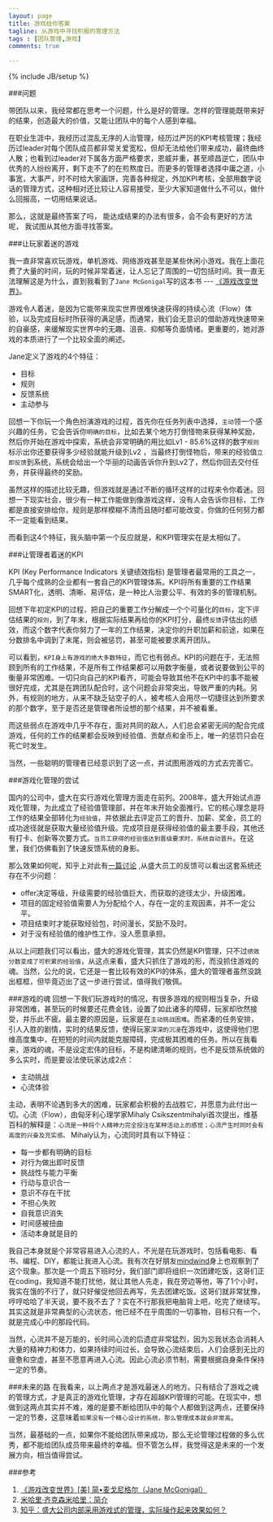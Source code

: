 ```yaml
---
layout: page
title: 游戏给你答案
tagline: 从游戏中寻找积极的管理方法
tags : [团队管理,游戏]
comments: true

---
```

{% include JB/setup %}

###问题

带团队以来，我经常都在思考一个问题，什么是好的管理。怎样的管理能既带来好的结果，创造最大的价值，又能让团队中的每个人感到幸福。

在职业生涯中，我经历过混乱无序的人治管理，经历过严厉的KPI考核管理；我经历过leader对每个团队成员都非常关爱宽松，但却无法给他们带来成功，最终曲终人散；也看到过leader对下属各方面严格要求，恩威并重，甚至顺昌逆亡，团队中优秀的人纷纷离开，剩下走不了的在煎熬度日。而更多的管理者选择中庸之道，小事宽，大事严，时不时给大家画饼，完善各种规定，外加KPI考核，全部用数字说话的管理方式，这种相对还比较让人容易接受，至少大家知道做什么不可以，做什么回报高，一切用结果说话。

那么，这就是最终答案了吗， 能达成结果的办法有很多，会不会有更好的方法呢， 我试图从其他方面寻找答案。

###让玩家着迷的游戏

我一直非常喜欢玩游戏，单机游戏、网络游戏甚至是某些休闲小游戏。我在上面花费了大量的时间，玩的时候非常着迷，让人忘记了周围的一切包括时间。我一直无法理解这是为什么，直到我看到了`Jane McGonigal`写的这本书 --- [《游戏改变世界》](http://book.douban.com/subject/10828002/)。

游戏令人着迷，是因为它能带来现实世界很难快速获得的持续心流（Flow）体验，以及完成目标时所获得的满足感，而通常，我们会无意识的借助游戏快速带来的自豪感，来缓解现实世界中的无趣、沮丧、抑郁等负面情绪。更重要的，她对游戏的本质进行了一个比较全面的阐述。

Jane定义了游戏的4个特征：

- 目标
- 规则
- 反馈系统
- 主动参与

回想一下你玩一个角色扮演游戏的过程，首先你在任务列表中选择，`主动`领一个感兴趣的任务，它会告诉你`明确的目标`，比如去某个地方打倒怪物来获得某种奖励，然后你开始在游戏中探索，系统会非常明确的用比如Lv1 - 85.6%这样的数字`规则`标示出你还要获得多少经验就能升级到Lv2 ，当最终打倒怪物后，带来的经验值`立即反馈`到系统，系统会给出一个华丽的动画告诉你升到Lv2了，然后你回去交付任务，并获得最终的奖励。

虽然这样的描述比较无趣，但游戏就是通过不断的循环这样的过程来令你着迷。回想一下现实社会，很少有一种工作能做到像游戏这样，没有人会告诉你目标，工作都是直接安排给你，规则是那样模糊不清而且随时都可能改变，你做的任何努力都不一定能看到结果。

而看到这4个特征，我头脑中第一个反应就是，和KPI管理实在是太相似了。

###让管理者着迷的KPI

KPI (Key Performance Indicators 关键绩效指标) 是管理者最常用的工具之一，几乎每个成熟的企业都有一套自己的KPI管理体系。KPI将所有重要的工作结果SMART化，透明、清晰、易评估，是一种比人治要公平、有效的多的管理机制。

回想下年初定KPI的过程，把自己的重要工作分解成一个个可量化的`目标`，定下评估结果的`规则`，到了年末，根据实际结果再给你的KPI打分，最终`反馈`评估出的绩效，而这个数字代表你努力了一年的工作结果，决定你的升职加薪和前途，如果在分数排名中调到了末尾，则会被惩罚，甚至可能被要求离开团队。

可以看到，`KPI身上有游戏的绝大多数特征`，而它也有弱点。KPI的问题在于，无法照顾到所有的工作结果，不是所有工作结果都可以用数字衡量，或者说要做到公平的衡量非常困难。一切只向自己的KPI看齐，可能会导致其他不在KPI中的事不能被很好完成，尤其是在跨团队配合时，这个问题会非常突出，导致严重的内耗。另外，有规则的地方，从来不缺乏钻空子的人，被考核人会用尽一切捷径达到所要求的那个数字，至于是否还是管理者所设想的那个结果，并不被看重。

而这些弱点在游戏中几乎不存在，面对共同的敌人，人们总会紧密无间的配合完成游戏，任何的工作的结果都会反映到经验值、贡献点和金币上，唯一的惩罚只会在死亡时发生。

当然，一些聪明的管理者已经意识到了这一点，并试图用游戏的方式去完善它。

###游戏化管理的尝试

国内的公司中，盛大在实行游戏化管理方面走在前列。2008年，盛大开始试点游戏化管理，为此成立了经验值管理部，并在年末开始全面推行。它的核心理念是将工作的结果全部转化为`经验值`，并依据此去评定员工的晋升、加薪、奖金，员工的成功途径就是获取大量经验值升级。完成项目是获得经验值的最主要手段，其他还有打卡、创新等次要方式。`当员工获得的经验值达到晋级要求时，系统自动晋升`。在这里，我们仿佛看到了快速反馈系统的身影。

那么效果如何呢，知乎上对此有[一篇讨论](http://www.zhihu.com/question/20009459) ,从盛大员工的反馈可以看出这套系统还存在不少问题：

- offer决定等级，升级需要的经验值巨大，而获取的途径太少，升级困难。
- 项目的固定经验值需要人为分配给个人，存在一定的主观因素，并不一定公平。
- 项目结束时才能获取经验包，时间漫长，奖励不及时。
- 对于没有经验值的维护性工作，没人愿意承担。

从以上问题我们可以看出，盛大的游戏化管理，其实仍然是KPI管理，只不过`绩效分数变成了可积累的经验值`，从这点来看，盛大只抓住了游戏的形，而没抓住游戏的魂。当然，公允的说，它还是一套比较有效的KPI的体系，盛大的管理者虽然没跳出框框，但毕竟迈出了这一步进行尝试，值得我们敬佩。

###游戏的魂
回想一下我们玩游戏时的情况，有很多游戏的规则相当复杂，升级非常困难，甚至玩的时候要还花费金钱，设置了如此诸多的障碍，玩家却欣然接受，并乐此不疲。最主要的原因是，玩家是在`主动挑战困难`。而紧凑的任务安排，引人入胜的剧情，实时的结果反馈，使得玩家`深深的沉浸`在游戏中，这使得他们思维高度集中，在短短的时间内就能克服障碍，完成极其困难的任务。所以在我看来，游戏的魂，不是设定宏伟的目标，不是构建清晰的规则，也不是反馈系统做的多么实时，而是要设法使玩家达成2点：

- 主动挑战
- 心流体验

主动，表明不论遇到多大的困难，玩家都会积极的去战胜它，并愿意为此付出一切。心流（Flow），由匈牙利心理学家Mihaly Csikszentmihalyi首次提出，维基百科的解释是：`心流是一种将个人精神力完全投注在某种活动上的感觉；心流产生时同时会有高度的兴奋及充实感。` Mihaly认为，心流同时具有以下特征：

- 每一步都有明确的目标
- 对行为做出即时反馈
- 挑战性与能力平衡
- 行动与意识合一
- 意识不存在干扰
- 不担心失败
- 自我意识消失
- 时间感被扭曲
- 活动本身就是目的

我自己本身就是个非常容易进入心流的人，不光是在玩游戏时，包括看电影、看书、编程、DIY，都能让我进入心流。我有次在好朋友[mindwind](http://mindwind.me/)身上也观察到了这个现象。那次是一个周五下班时分，我们部门即将组织一次团建吃饭，这哥们正在coding，我知道不能打扰他，就让其他人先走，我在旁边等他，等了1个小时，我实在饿的不行了，就只好催促他回去再写，先去团建吃饭。这哥们就非常犹豫，哼哼哈哈了半天说，要不我不去了？实在不行那我把电脑背上吧，吃完了继续写。其实这就是非常典型的心流状态，他已经不在乎周围的一切事物，目标只有一个，就是完成心中的那段代码。

当然，心流并不是万能的，长时间心流的后遗症非常猛烈，因为忘我状态会消耗人大量的精神力和体力，如果持续时间过长，会导致心流结束后，人们会感到无比的疲惫和空虚，甚至不愿意再进入心流。因此心流必须节制，需要根据自身条件保持一定的节奏。

###未来的路
在我看来，以上两点才是游戏最迷人的地方。只有结合了游戏之魂的管理方式，才是真正的游戏化管理，才存在超越KPI管理的可能。在现实中，想做到这两点其实并不难，难的是要不断给团队中的每个人都做到这两点，还要保持一定的节奏，这意味着`如果没有一个精心设计的系统，那么管理成本就会非常高`。 

当然，最基础的一点，如果你不能给团队带来成功，那么无论管理过程做的多么优秀，都不能给团队成员带来最终的幸福。但不管怎么样，我觉得这是未来的一个发展方向，相当值得尝试。

###参考
1. [《游戏改变世界》[美] 简•麦戈尼格尔（Jane McGonigal） ](http://book.douban.com/subject/10828002/)
2. [米哈里·齐克森米哈里：简介](http://www.ch.pursuit-of-happiness.org/history-of-happiness/mihaly-csikszentmihalyi-introduction/)
3. [知乎：盛大公司内部采用游戏式的管理，实际操作起来效果如何？](http://www.zhihu.com/question/20009459)